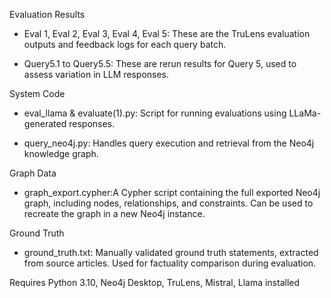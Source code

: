 Evaluation Results
- Eval 1, Eval 2, Eval 3, Eval 4, Eval 5: These are the TruLens evaluation outputs and feedback logs for each query batch.

- Query5.1 to Query5.5: These are rerun results for Query 5, used to assess variation in LLM responses.

System Code
- eval_llama & evaluate(1).py: Script for running evaluations using LLaMa-generated responses.

- query_neo4j.py: Handles query execution and retrieval from the Neo4j knowledge graph.

Graph Data
- graph_export.cypher:A Cypher script containing the full exported Neo4j graph, including nodes, relationships, and constraints. Can be used to recreate the graph in a new Neo4j instance.

Ground Truth
- ground_truth.txt: Manually validated ground truth statements, extracted from source articles. Used for factuality comparison during evaluation.

Requires Python 3.10, Neo4j Desktop, TruLens, Mistral, Llama installed
